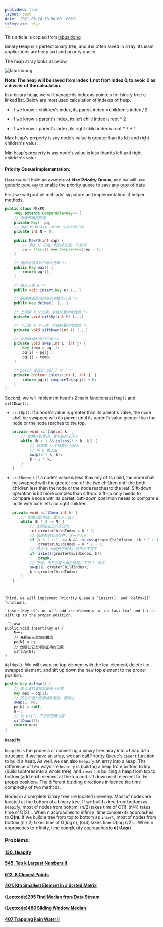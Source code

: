 ```yaml
---
published: true
layout: post
date: '2021-03-24 10:50:00 -0000'
categories: algo
---
```

This article is copied from [labualdong](https://labuladong.gitbook.io/algo/shu-ju-jie-gou-xi-lie/shou-ba-shou-she-ji-shu-ju-jie-gou/er-cha-dui-xiang-jie-shi-xian-you-xian-ji-dui-lie)

Binary Heap is a perfect binary tree, and it is often saved in array. Its main applications are heap sort and priority queue. 

The heap array looks as below,

![labuladong](https://gblobscdn.gitbook.com/assets%2F-MfGzadyeeE4YNE75vTY%2Fsync%2F8d99c0d9b168788acd7fcfd62262bc00b07b954b.png?alt=media)

**Note: The heap will be saved from index 1, not from index 0, to avoid 0 as a divider of the calculation.**

In a binary heap, we will manage its index as pointers for binary tree or linked list. Below are most used calculation of indexes of heap.

- If we know a children's index, its parent index = children's index / 2

- If we know a parent's index, its left child index is root * 2

- If we know a parent's index, its right child index is root * 2 + 1

Max heap's property is any node's value is greater than its left and right children's value.

Min heap's property is any node's value is less than its left and right children's value.

#### Priority Queue Implementation:

Here we will build an example of **Max Priority Queue**, and we will use generic type `Key` to enable the priority queue to save any type of data.

First we will post all methods' signature and implementation of helper methods.

```java
public class MaxPQ
    <Key extends Comparable<Key>> {
    // 存储元素的数组
    private Key[] pq;
    // 当前 Priority Queue 中的元素个数
    private int N = 0;

    public MaxPQ(int cap) {
        // 索引 0 不用，所以多分配一个空间
        pq = (Key[]) new Comparable[cap + 1];
    }

    /* 返回当前队列中最大元素 */
    public Key max() {
        return pq[1];
    }

    /* 插入元素 e */
    public void insert(Key e) {...}

    /* 删除并返回当前队列中最大元素 */
    public Key delMax() {...}

    /* 上浮第 k 个元素，以维护最大堆性质 */
    private void siftUp(int k) {...}

    /* 下沉第 k 个元素，以维护最大堆性质 */
    private void siftDown(int k) {...}

    /* 交换数组的两个元素 */
    private void swap(int i, int j) {
        Key temp = pq[i];
        pq[i] = pq[j];
        pq[j] = temp;
    }

    /* pq[i] 是否比 pq[j] 小？ */
    private boolean isLess(int i, int j) {
        return pq[i].compareTo(pq[j]) < 0;
    }
}
```

Second, we will implement heap's 2 main functions `siftUp()` and `siftDown()`.

- `siftUp()`: If a node's value is greater than its parent's value, the node shall be swapped with its parent until its parent's value greater than the node or the node reaches to the top.

  ```java
  private void siftUp(int k) {
      // 如果浮到堆顶，就不能再上浮了
      while (k > 1 && isless(2 * k, k)) {
          // 如果第 k 个元素比上层大
          // 将 k 换上去
          swap(2 * k, k);
          k = 2 * k;
      }
  }
  ```

  

- `siftDown()`: If a node's value is less than any of its child, the node shall be swapped with the greater one of the two children until the both children less than the node or the node reaches to the leaf. Sift-down operation is bit more complex than sift-up. Sift-up only needs to compare a node with its parent. Sift-down operation needs to compare a node with both left and right children.

  ```java
  private void siftDown(int k) {
      // 如果沉到堆底，就沉不下去了
      while (k * 2 <= N) {
          // 先假设左边节点较大
          int greaterChildIndex = k * 2;
          // 如果右边节点存在，比一下大小
          if (k * 2 + 1  <= N && isLess(greaterChildIndex, (k * 2 + 1))
              greaterChildIndex = k * 2 + 1;
          // 结点 k 比俩孩子都大，就不必下沉了
          if (isLess(greaterChildIndex, k)) 
              break;
          // 否则，不符合最大堆的结构，下沉 k 结点
          swap(k, greaterChildIndex);
          k = greaterChildIndex;
      }
  }
  ```

```
  

Third, we will implement Priority Queue's `insert()` and `delMax()` functions.

`insert(Key e)`: We will add the elements at the last leaf and let it sift up to the proper position.

​```java
public void insert(Key e) {
    N++;
    // 先把新元素加到最后
    pq[N] = e;
    // 然后让它上浮到正确的位置
    siftUp(N);
}
```

`delMax()`: We will swap the top element with the leaf element, delete the swapped element, and sift up down the new top element to the proper position.

```java
public Key delMax() {
    // 最大堆的堆顶就是最大元素
    Key max = pq[1];
    // 把这个最大元素换到最后，删除之
    swap(1, N);
    pq[N] = null;
    N--;
    // 让 pq[1] 下沉到正确位置
    siftDown(1);
    return max;
}
```

#### `Heapify `

`Heapify` is the process of converting a binary tree array into a heap data structure. If we have an array, we can call Priority Queue's `insert` function to build a heap. As well, we can also `heapify` an array into a heap. The difference of two ways are `heapify` is building a heap from bottom to top (build subtrees into a whole tree), and `insert` is building a heap from top to bottom (add each element at the top and sift down each element to the proper position). The different building directions influence the time complexity of two methods. 

Nodes in a complete binary tree are located unevenly. Most of nodes are located at the bottom of a binary tree. If we build a tree from bottom as `heapify`, most of nodes from bottom, (n/2) takes time of O(1), (n/4) takes time of O(2)... When n approaches to infinity, time complexity approaches to **O(n)**. If we build a tree from top to bottom as `insert`, most of nodes from bottom (n / 2)  takes time of O(log n), (n/4) takes time O(log n/2)... When n approaches to infinity, time complexity approaches to **`O(nlogn)`**.

### Problems:

#### [130. Heapify](https://www.lintcode.com/problem/130/)

#### [545. Top k Largest Numbers II](https://www.lintcode.com/problem/545/)

#### [612. K Closest Points](https://www.lintcode.com/problem/612/)

#### [401. Kth Smallest Element in a Sorted Matrix](https://www.lintcode.com/problem/401/)

#### [(Leetcode)295 Find Median from Data Stream](https://leetcode.com/problems/find-median-from-data-stream/)

#### [(Leetcode)480 Sliding Window Median](https://leetcode.com/problems/sliding-window-median/)

#### [407 Trapping Rain Water II](https://leetcode.com/problems/trapping-rain-water-ii/)
